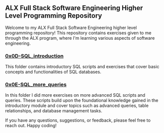 ## ALX Full Stack Software Engineering Higher Level Programming Repository

Welcome to my ALX Full Stack Software Engineering higher level programming repository! This repository contains exercises given to me through the ALX program, where I'm learning various aspects of software engineering.

### [0x0D-SQL_introduction](https://github.com/mershark/alx-higher_level_programming/tree/main/0x0D-SQL_introduction)

This folder contains introductory SQL scripts and exercises that cover basic concepts and functionalities of SQL databases.

### [0x0E-SQL_more_queries](https://github.com/mershark/alx-higher_level_programming/tree/main/0x0E-SQL_more_queries)

In this folder I did more exercises on more advanced SQL scripts and queries. These scripts build upon the foundational knowledge gained in the introductory module and cover topics such as advanced queries, table relationships, and database management tasks.

If you have any questions, suggestions, or feedback, please feel free to reach out. Happy coding!
